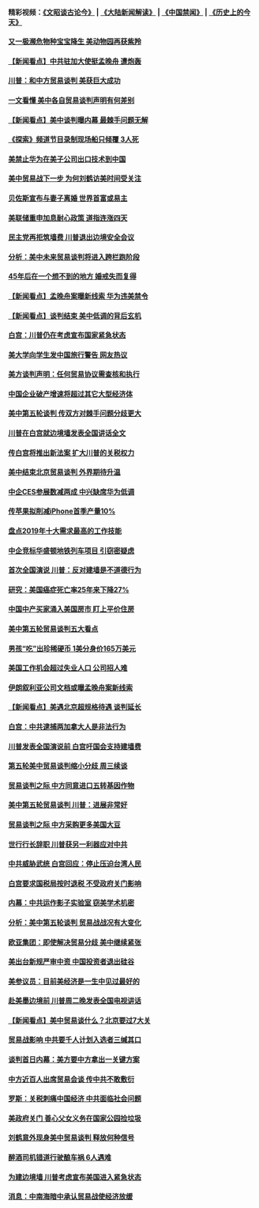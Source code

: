 #### 精彩视频：[《文昭谈古论今》](https://github.com/gfw-breaker/wenzhao/blob/master/README.md?t=01102130) | [《大陆新闻解读》](https://github.com/gfw-breaker/ntdtv-comedy/blob/master/README.md?t=01102130) | [《中国禁闻》](https://github.com/gfw-breaker/ntdtv-news/blob/master/README.md?t=01102130) | [《历史上的今天》](https://github.com/gfw-breaker/today-in-history/blob/master/README.md?t=01102130) 

#### [又一极濒危物种宝宝降生 美动物园再获紫羚](../pages/nsc412/n10966526.md?t=01102130) 

#### [【新闻看点】中共驻加大使挺孟晚舟 遭炮轰](../pages/nsc412/n10966495.md?t=01102130) 

#### [川普：和中方贸易谈判 美获巨大成功](../pages/nsc412/n10966506.md?t=01102130) 

#### [一文看懂 美中各自贸易谈判声明有何差别](../pages/nsc412/n10966376.md?t=01102130) 

#### [【新闻看点】美中谈判曝内幕 最棘手问题无解](../pages/nsc412/n10966115.md?t=01102130) 

#### [《探索》频道节目录制现场船只倾覆 3人死](../pages/nsc412/n10966232.md?t=01102130) 

#### [美禁止华为在美子公司出口技术到中国](../pages/nsc412/n10966359.md?t=01102130) 

#### [美中贸易战下一步 为何刘鹤访美时间受关注](../pages/nsc412/n10964471.md?t=01102130) 

#### [贝佐斯宣布与妻子离婚 世界首富或易主](../pages/nsc412/n10964638.md?t=01102130) 

#### [美联储重申加息耐心政策 道指连涨四天](../pages/nsc412/n10964591.md?t=01102130) 

#### [民主党再拒筑墙费 川普退出边境安全会议](../pages/nsc412/n10964507.md?t=01102130) 

#### [分析：美中未来贸易谈判将进入跨栏跑阶段](../pages/nsc412/n10964449.md?t=01102130) 

#### [45年后在一个想不到的地方 婚戒失而复得](../pages/nsc412/n10964454.md?t=01102130) 

#### [【新闻看点】孟晚舟案曝新线索 华为违美禁令](../pages/nsc412/n10964307.md?t=01102130) 

#### [【新闻看点】谈判结束 美中低调的背后玄机](../pages/nsc412/n10964036.md?t=01102130) 

#### [白宫：川普仍在考虑宣布国家紧急状态](../pages/nsc412/n10964312.md?t=01102130) 

#### [美大学向学生发中国旅行警告 网友热议](../pages/nsc412/n10964289.md?t=01102130) 

#### [美方谈判声明：任何贸易协议需查核和执行](../pages/nsc412/n10964102.md?t=01102130) 

#### [中国企业破产增速将超过其它大型经济体](../pages/nsc412/n10964069.md?t=01102130) 

#### [美中第五轮谈判 传双方对棘手问题分歧更大](../pages/nsc412/n10964058.md?t=01102130) 

#### [川普在白宫就边境墙发表全国讲话全文](../pages/nsc412/n10964007.md?t=01102130) 

#### [传白宫将推出新法案 扩大川普的关税权力](../pages/nsc412/n10963994.md?t=01102130) 

#### [美中结束北京贸易谈判 外界期待升温](../pages/nsc412/n10962435.md?t=01102130) 

#### [中企CES参展数减两成 中兴缺席华为低调](../pages/nsc412/n10962287.md?t=01102130) 

#### [传苹果拟削减iPhone首季产量10%](../pages/nsc412/n10963240.md?t=01102130) 

#### [盘点2019年十大需求最高的工作技能](../pages/nsc412/n10962606.md?t=01102130) 

#### [中企竞标华盛顿地铁列车项目 引窃密疑虑](../pages/nsc412/n10962276.md?t=01102130) 

#### [首次全国演说 川普：反对建墙是不道德行为](../pages/nsc412/n10962709.md?t=01102130) 

#### [研究：美国癌症死亡率25年来下降27%](../pages/nsc412/n10962370.md?t=01102130) 

#### [中国中产买家涌入美国房市 盯上平价住房](../pages/nsc412/n10962309.md?t=01102130) 

#### [美中第五轮贸易谈判五大看点](../pages/nsc412/n10962359.md?t=01102130) 

#### [男孩“吃”出珍稀硬币 1美分身价165万美元](../pages/nsc412/n10962277.md?t=01102130) 

#### [美国工作机会超过失业人口 公司招人难](../pages/nsc412/n10962132.md?t=01102130) 

#### [伊朗叙利亚公司文档或曝孟晚舟案新线索](../pages/nsc412/n10962067.md?t=01102130) 

#### [【新闻看点】美遇北京超规格待遇 谈判延长](../pages/nsc412/n10961905.md?t=01102130) 

#### [白宫：中共逮捕两加拿大人是非法行为](../pages/nsc412/n10962084.md?t=01102130) 

#### [川普发表全国演说前 白宫吁国会支持建墙费](../pages/nsc412/n10962064.md?t=01102130) 

#### [第五轮美中贸易谈判缩小分歧 周三续谈](../pages/nsc412/n10961892.md?t=01102130) 

#### [贸易谈判之际 中方同意进口五转基因作物](../pages/nsc412/n10961808.md?t=01102130) 

#### [美中第五轮贸易谈判 川普：进展非常好](../pages/nsc412/n10961683.md?t=01102130) 

#### [贸易谈判之际 中方采购更多美国大豆](../pages/nsc412/n10961107.md?t=01102130) 

#### [世行行长辞职 川普获另一利器应对中共](../pages/nsc412/n10961551.md?t=01102130) 

#### [中共威胁武统 白宫回应：停止压迫台湾人民](../pages/nsc412/n10961171.md?t=01102130) 

#### [白宫要求国税局按时退税 不受政府关门影响](../pages/nsc412/n10960626.md?t=01102130) 

#### [内幕：中共运作影子实验室 窃美学术机密](../pages/nsc412/n10960558.md?t=01102130) 

#### [分析：美中第五轮谈判 贸易战战况有大变化](../pages/nsc412/n10960121.md?t=01102130) 

#### [欧亚集团：即使解决贸易分歧 美中继续紧张](../pages/nsc412/n10960173.md?t=01102130) 

#### [美出台新规严审中资 中国投资者退出硅谷](../pages/nsc412/n10960181.md?t=01102130) 

#### [美参议员：目前美经济是一生中见过最好的](../pages/nsc412/n10960085.md?t=01102130) 

#### [赴美墨边境前 川普周二晚发表全国电视讲话](../pages/nsc412/n10960029.md?t=01102130) 

#### [【新闻看点】美中贸易谈什么？北京要过7大关](../pages/nsc412/n10959840.md?t=01102130) 

#### [贸易战影响 中共要千人计划入选者三缄其口](../pages/nsc412/n10959988.md?t=01102130) 

#### [谈判首日内幕：美方要中方拿出一关键方案](../pages/nsc412/n10959854.md?t=01102130) 

#### [中方近百人出席贸易会谈 传中共不敢敷衍](../pages/nsc412/n10959798.md?t=01102130) 

#### [罗斯：关税刺痛中国经济 中共面临社会问题](../pages/nsc412/n10959690.md?t=01102130) 

#### [美政府关门 善心父女义务在国家公园捡垃圾](../pages/nsc412/n10959577.md?t=01102130) 

#### [刘鹤意外现身美中贸易谈判 释放何种信号](../pages/nsc412/n10959526.md?t=01102130) 

#### [醉酒司机错道行驶酿车祸 6人遇难](../pages/nsc412/n10959370.md?t=01102130) 

#### [为建边境墙 川普考虑宣布美国进入紧急状态](../pages/nsc412/n10958507.md?t=01102130) 

#### [消息：中南海暗中承认贸易战使经济放缓](../pages/nsc412/n10958245.md?t=01102130) 

